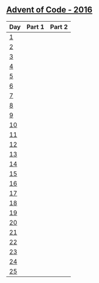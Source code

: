 [Advent of Code - 2016](http://adventofcode.com/2016)
---------------------------
| Day           | Part 1 | Part 2 |
|---------------|--------------------|--------------------|
| [1][2016_1]   |  |  |
| [2][2016_2]   |  |  |
| [3][2016_3]   |  |  |
| [4][2016_4]   |  |  |
| [5][2016_5]   |  |  |
| [6][2016_6]   |  |  |
| [7][2016_7]   |  |  |
| [8][2016_8]   |  |  |
| [9][2016_9]   |  |  |
| [10][2016_10]   |  |  |
| [11][2016_11]   |  |  |
| [12][2016_12]   |  |  |
| [13][2016_13]   |  |  |
| [14][2016_14]   |  |  |
| [15][2016_15]   |  |  |
| [16][2016_16]   |  |  |
| [17][2016_17]   |  |  |
| [18][2016_18]   |  |  |
| [19][2016_19]   |  |  |
| [20][2016_20]   |  |  |
| [21][2016_21]   |  |  |
| [22][2016_22]   |  |  |
| [23][2016_23]   |  |  |
| [24][2016_24]   |  |  |
| [25][2016_25]   |  |  |

[2016_1]: https://github.com/MatheusVellone/adventofcode/tree/master/2016/1
[2016_2]: https://github.com/MatheusVellone/adventofcode/tree/master/2016/2
[2016_3]: https://github.com/MatheusVellone/adventofcode/tree/master/2016/3
[2016_4]: https://github.com/MatheusVellone/adventofcode/tree/master/2016/4
[2016_5]: https://github.com/MatheusVellone/adventofcode/tree/master/2016/5
[2016_6]: https://github.com/MatheusVellone/adventofcode/tree/master/2016/6
[2016_7]: https://github.com/MatheusVellone/adventofcode/tree/master/2016/7
[2016_8]: https://github.com/MatheusVellone/adventofcode/tree/master/2016/8
[2016_9]: https://github.com/MatheusVellone/adventofcode/tree/master/2016/9
[2016_10]: https://github.com/MatheusVellone/adventofcode/tree/master/2016/10
[2016_11]: https://github.com/MatheusVellone/adventofcode/tree/master/2016/11
[2016_12]: https://github.com/MatheusVellone/adventofcode/tree/master/2016/12
[2016_13]: https://github.com/MatheusVellone/adventofcode/tree/master/2016/13
[2016_14]: https://github.com/MatheusVellone/adventofcode/tree/master/2016/14
[2016_15]: https://github.com/MatheusVellone/adventofcode/tree/master/2016/15
[2016_16]: https://github.com/MatheusVellone/adventofcode/tree/master/2016/16
[2016_17]: https://github.com/MatheusVellone/adventofcode/tree/master/2016/17
[2016_18]: https://github.com/MatheusVellone/adventofcode/tree/master/2016/18
[2016_19]: https://github.com/MatheusVellone/adventofcode/tree/master/2016/19
[2016_20]: https://github.com/MatheusVellone/adventofcode/tree/master/2016/20
[2016_21]: https://github.com/MatheusVellone/adventofcode/tree/master/2016/21
[2016_22]: https://github.com/MatheusVellone/adventofcode/tree/master/2016/22
[2016_23]: https://github.com/MatheusVellone/adventofcode/tree/master/2016/23
[2016_24]: https://github.com/MatheusVellone/adventofcode/tree/master/2016/24
[2016_25]: https://github.com/MatheusVellone/adventofcode/tree/master/2016/25
